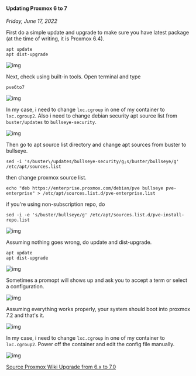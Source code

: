 #### Updating Proxmox 6 to 7
_Friday, June 17, 2022_

First do a simple update and upgrade to make sure you have latest package (at the time of writing, it is Proxmox 6.4).
```
apt update
apt dist-upgrade
```
<div class="row">
	<div class="col-sm-3"></div>
	<div class="col-sm-6">
		<div class="img-thumbnail">
			<img class="img-fluid" src="./posts/2022-06-17-updating-proxmox-6-to-7/00.png" alt="img">
		</div>
	</div>
	<div class="col-sm-3"></div>
</div>

Next, check using built-in tools. Open terminal and type
```
pve6to7
```
<div class="row">
	<div class="col-sm-2"></div>
	<div class="col-sm-8">
		<div class="img-thumbnail">
			<img class="img-fluid" src="./posts/2022-06-17-updating-proxmox-6-to-7/01.png" alt="img">
		</div>
	</div>
	<div class="col-sm-2"></div>
</div>

In my case, i need to change `lxc.cgroup` in one of my container to `lxc.cgroup2`. Also i need to change 
debian security apt source list from `buster/updates` to `bullseye-security`. 
<div class="row">
	<div class="col-sm-2"></div>
	<div class="col-sm-8">
		<div class="img-thumbnail">
			<img class="img-fluid" src="./posts/2022-06-17-updating-proxmox-6-to-7/02.png" alt="img">
		</div>
	</div>
	<div class="col-sm-2"></div>
</div>

Then go to apt source list directory and change apt sources from buster to bullseye. 
```
sed -i 's/buster\/updates/bullseye-security/g;s/buster/bullseye/g' /etc/apt/sources.list
```
then change proxmox source list.
```
echo "deb https://enterprise.proxmox.com/debian/pve bullseye pve-enterprise" > /etc/apt/sources.list.d/pve-enterprise.list
```
if you're using non-subscription repo, do
```
sed -i -e 's/buster/bullseye/g' /etc/apt/sources.list.d/pve-install-repo.list 
```
<div class="row">
	<div class="col-sm-2"></div>
	<div class="col-sm-8">
		<div class="img-thumbnail">
			<img class="img-fluid" src="./posts/2022-06-17-updating-proxmox-6-to-7/03.png" alt="img">
		</div>
	</div>
	<div class="col-sm-2"></div>
</div>

Assuming nothing goes wrong, do update and dist-upgrade.
```
apt update
apt dist-upgrade
```
<div class="row">
	<div class="col-sm-2"></div>
	<div class="col-sm-8">
		<div class="img-thumbnail">
			<img class="img-fluid" src="./posts/2022-06-17-updating-proxmox-6-to-7/04.png" alt="img">
		</div>
	</div>
	<div class="col-sm-2"></div>
</div>

Sometimes a promopt will shows up and ask you to accept a term or select a configuration.
<div class="row">
	<div class="col-sm-2"></div>
	<div class="col-sm-8">
		<div class="img-thumbnail">
			<img class="img-fluid" src="./posts/2022-06-17-updating-proxmox-6-to-7/05.png" alt="img">
		</div>
	</div>
	<div class="col-sm-2"></div>
</div>

Assuming everything works properly, your system should boot into proxmox 7.2 and that's it.
<div class="row">
	<div class="col-sm-3"></div>
	<div class="col-sm-6">
		<div class="img-thumbnail">
			<img class="img-fluid" src="./posts/2022-06-17-updating-proxmox-6-to-7/06.png" alt="img">
		</div>
	</div>
	<div class="col-sm-3"></div>
</div>

In my case, i need to change `lxc.cgroup` in one of my container to `lxc.cgroup2`. Power off the container 
and edit the config file manually.
<div class="row">
	<div class="col-sm-2"></div>
	<div class="col-sm-8">
		<div class="img-thumbnail">
			<img class="img-fluid" src="./posts/2022-06-17-updating-proxmox-6-to-7/07.png" alt="img">
		</div>
	</div>
	<div class="col-sm-2"></div>
</div>

[Source Proxmox Wiki Upgrade from 6.x to 7.0](https://pve.proxmox.com/wiki/Upgrade_from_6.x_to_7.0)